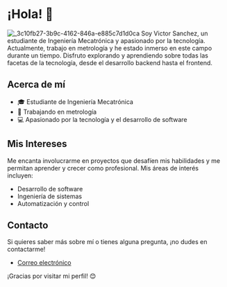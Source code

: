 # ¡Hola! 👋
![_3c10fb27-3b9c-4162-846a-e885c7d1d0ca](https://github.com/Savio-do/Savio-do/assets/111143728/8f5a4523-43af-4386-958a-ec5005b64271)
Soy Victor Sanchez, un estudiante de Ingeniería Mecatrónica y apasionado por la tecnología. Actualmente, trabajo en metrología y he estado inmerso en este campo durante un tiempo. Disfruto explorando y aprendiendo sobre todas las facetas de la tecnología, desde el desarrollo backend hasta el frontend.

## Acerca de mí

- 🎓 Estudiante de Ingeniería Mecatrónica
- 💼 Trabajando en metrología
- 💻 Apasionado por la tecnología y el desarrollo de software

## Mis Intereses

Me encanta involucrarme en proyectos que desafíen mis habilidades y me permitan aprender y crecer como profesional. Mis áreas de interés incluyen:

- Desarrollo de software
- Ingeniería de sistemas
- Automatización y control

## Contacto

Si quieres saber más sobre mí o tienes alguna pregunta, ¡no dudes en contactarme!


- [Correo electrónico](victora.sanchezc@ecci.edu.co)

¡Gracias por visitar mi perfil! 😊
